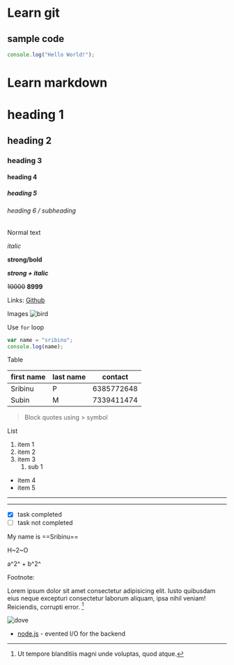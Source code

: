 # Learn git

## sample code

```javascript
console.log("Hello World!");
```

# Learn markdown

# heading 1

## heading 2

### heading 3

#### heading 4

##### heading 5

###### heading 6 / subheading

Normal text

_italic_

**strong/bold**

**_strong + italic_**

~~10000~~ **8999**

Links:
[Github](https://github.com/sribinu "@sribinu")

Images
![bird](https://cdn.britannica.com/10/250610-050-BC5CCDAF/Zebra-finch-Taeniopygia-guttata-bird.jpg)

Use `for` loop

```javascript
var name = "sribinu";
console.log(name);
```

Table

| first name | last name | contact    |
| ---------- | --------- | ---------- |
| Sribinu    | P         | 6385772648 |
| Subin      | M         | 7339411474 |

> Block quotes using > symbol

List

1. item 1
1. item 2
1. item 3
   1. sub 1

- item 4
- item 5

---

---

- [x] task completed
- [ ] task not completed

My name is ==Sribinu==

H~2~O

a^2^ + b^2^

Footnote:

Lorem ipsum dolor sit amet consectetur adipisicing elit. Iusto quibusdam
eius neque excepturi consectetur laborum aliquam, ipsa nihil veniam!
Reiciendis, corrupti error. [^1]

![dove]

[^1]: 
    Ut tempore blanditiis magni unde voluptas,
    quod atque.

[//]: # "comment in markdown file"
[dove]: https://encrypted-tbn0.gstatic.com/images?q=tbn:ANd9GcTpFnevHU847QN3AJOczohLU2l8zufcESnbhQ&s

- [node.js] - evented I/O for the backend

[node.js]: http://nodejs.org

